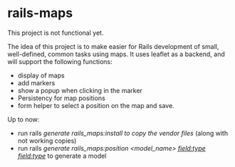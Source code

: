 rails-maps
==========

This project is not functional yet.

The idea of this project is to make easier for Rails development of small, well-defined, common tasks using maps. It uses leaflet as a backend, and will support the following functions:

* display of maps
* add markers
* show a popup when clicking in the marker
* Persistency for map positions
* form helper to select a position on the map and save.


Up to now:

* run rails *generate rails_maps:install to copy the vendor files* (along with not working copies)
* run rails *generate rails_maps:position <model_name> <field:type> <field:type>* to generate a model

